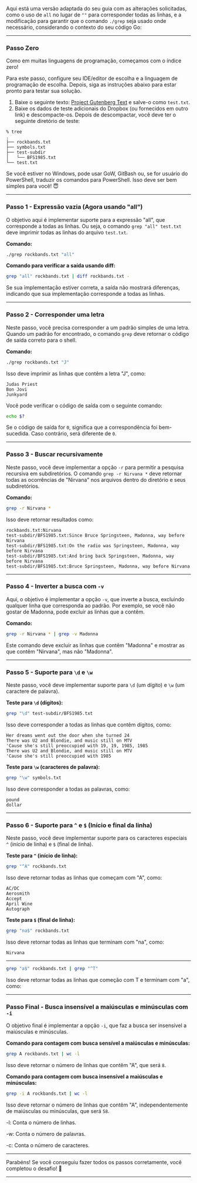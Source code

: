 Aqui está uma versão adaptada do seu guia com as alterações solicitadas, como o uso de `all` no lugar de `""` para corresponder todas as linhas, e a modificação para garantir que o comando `./grep` seja usado onde necessário, considerando o contexto do seu código Go:

---

### Passo Zero
Como em muitas linguagens de programação, começamos com o índice zero!

Para este passo, configure seu IDE/editor de escolha e a linguagem de programação de escolha. Depois, siga as instruções abaixo para estar pronto para testar sua solução.

1. Baixe o seguinte texto: [Project Gutenberg Text](https://www.gutenberg.org/cache/epub/132/pg132.txt) e salve-o como `test.txt`.
2. Baixe os dados de teste adicionais do Dropbox (ou fornecidos em outro link) e descompacte-os. Depois de descompactar, você deve ter o seguinte diretório de teste:

```
% tree
.
├── rockbands.txt
├── symbols.txt
├── test-subdir
│   └── BFS1985.txt
└── test.txt
```

Se você estiver no Windows, pode usar GoW, GitBash ou, se for usuário do PowerShell, traduzir os comandos para PowerShell. Isso deve ser bem simples para você! 😇

---

### Passo 1 - Expressão vazia (Agora usando "all")
O objetivo aqui é implementar suporte para a expressão "all", que corresponde a todas as linhas. Ou seja, o comando `grep "all" test.txt` deve imprimir todas as linhas do arquivo `test.txt`.

**Comando:**

```bash
./grep rockbands.txt "all"
```

**Comando para verificar a saída usando diff:**

```bash
grep "all" rockbands.txt | diff rockbands.txt -
```

Se sua implementação estiver correta, a saída não mostrará diferenças, indicando que sua implementação corresponde a todas as linhas.

---

### Passo 2 - Corresponder uma letra
Neste passo, você precisa corresponder a um padrão simples de uma letra. Quando um padrão for encontrado, o comando `grep` deve retornar o código de saída correto para o shell.

**Comando:**

```bash
./grep rockbands.txt "J"
```

Isso deve imprimir as linhas que contêm a letra "J", como:

```
Judas Priest
Bon Jovi
Junkyard
```

Você pode verificar o código de saída com o seguinte comando:

```bash
echo $?
```

Se o código de saída for `0`, significa que a correspondência foi bem-sucedida. Caso contrário, será diferente de `0`.

---

### Passo 3 - Buscar recursivamente
Neste passo, você deve implementar a opção `-r` para permitir a pesquisa recursiva em subdiretórios. O comando `grep -r Nirvana *` deve retornar todas as ocorrências de "Nirvana" nos arquivos dentro do diretório e seus subdiretórios.

**Comando:**

```bash
grep -r Nirvana *
```

Isso deve retornar resultados como:

```
rockbands.txt:Nirvana
test-subdir/BFS1985.txt:Since Bruce Springsteen, Madonna, way before Nirvana
test-subdir/BFS1985.txt:On the radio was Springsteen, Madonna, way before Nirvana
test-subdir/BFS1985.txt:And bring back Springsteen, Madonna, way before Nirvana
test-subdir/BFS1985.txt:Bruce Springsteen, Madonna, way before Nirvana
```

---

### Passo 4 - Inverter a busca com `-v`
Aqui, o objetivo é implementar a opção `-v`, que inverte a busca, excluindo qualquer linha que corresponda ao padrão. Por exemplo, se você não gostar de Madonna, pode excluir as linhas que a contêm.

**Comando:**

```bash
grep -r Nirvana * | grep -v Madonna
```

Este comando deve excluir as linhas que contêm "Madonna" e mostrar as que contêm "Nirvana", mas não "Madonna".

---

### Passo 5 - Suporte para `\d` e `\w`
Neste passo, você deve implementar suporte para `\d` (um dígito) e `\w` (um caractere de palavra).

**Teste para `\d` (dígitos):**

```bash
grep "\d" test-subdir/BFS1985.txt
```

Isso deve corresponder a todas as linhas que contêm dígitos, como:

```
Her dreams went out the door when she turned 24
There was U2 and Blondie, and music still on MTV
'Cause she's still preoccupied with 19, 19, 1985, 1985
There was U2 and Blondie, and music still on MTV
'Cause she's still preoccupied with 1985
```

**Teste para `\w` (caracteres de palavra):**

```bash
grep "\w" symbols.txt
```

Isso deve corresponder a todas as palavras, como:

```
pound
dollar
```

---

### Passo 6 - Suporte para `^` e `$` (Início e final da linha)
Neste passo, você deve implementar suporte para os caracteres especiais `^` (início de linha) e `$` (final de linha).

**Teste para `^` (início de linha):**

```bash
grep "^A" rockbands.txt
```

Isso deve retornar todas as linhas que começam com "A", como:

```
AC/DC
Aerosmith
Accept
April Wine
Autograph
```

**Teste para `$` (final de linha):**

```bash
grep "na$" rockbands.txt
```

Isso deve retornar todas as linhas que terminam com "na", como:

```
Nirvana
```

---


```bash
grep "a$" rockbands.txt | grep "^T"
```
Isso deve retornar todas as linhas que começão com T e terminam com "a", como:

---

### Passo Final - Busca insensível a maiúsculas e minúsculas com `-i`
O objetivo final é implementar a opção `-i`, que faz a busca ser insensível a maiúsculas e minúsculas.

**Comando para contagem com busca sensível a maiúsculas e minúsculas:**

```bash
grep A rockbands.txt | wc -l
```

Isso deve retornar o número de linhas que contêm "A", que será `8`.

**Comando para contagem com busca insensível a maiúsculas e minúsculas:**

```bash
grep -i A rockbands.txt | wc -l
```

Isso deve retornar o número de linhas que contêm "A", independentemente de maiúsculas ou minúsculas, que será `58`.

-l: Conta o número de linhas.

-w: Conta o número de palavras.

-c: Conta o número de caracteres.

---

Parabéns! Se você conseguiu fazer todos os passos corretamente, você completou o desafio! 👏

--- 
